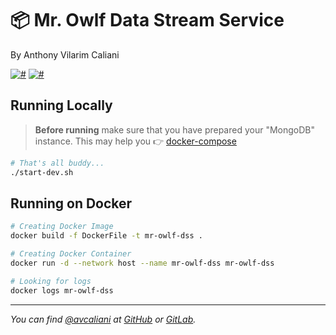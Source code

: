 # 📦 Mr. Owlf Data Stream Service
By Anthony Vilarim Caliani

[![#](https://img.shields.io/badge/licence-MIT-lightseagreen.svg)](#) [![#](https://img.shields.io/badge/python-3.7.x-yellow.svg)](#)

## Running Locally

> **Before running** make sure that you have prepared your "MongoDB" instance. This may help you 👉 [docker-compose](../mongodb/docker-compose.yml)

```bash
# That's all buddy...
./start-dev.sh
```

## Running on Docker
```bash
# Creating Docker Image
docker build -f DockerFile -t mr-owlf-dss .

# Creating Docker Container
docker run -d --network host --name mr-owlf-dss mr-owlf-dss

# Looking for logs
docker logs mr-owlf-dss
```

---

_You can find [@avcaliani](#) at [GitHub](https://github.com/avcaliani) or [GitLab](https://gitlab.com/avcaliani)._

